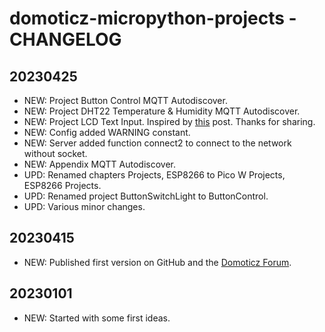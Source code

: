 # domoticz-micropython-projects - CHANGELOG

## 20230425
* NEW: Project Button Control MQTT Autodiscover.
* NEW: Project DHT22 Temperature & Humidity MQTT Autodiscover.
* NEW: Project LCD Text Input. Inspired by [this](https://www.domoticz.com/forum/viewtopic.php?p=293175#p293175) post. Thanks for sharing.
* NEW: Config added WARNING constant.
* NEW: Server added function connect2 to connect to the network without socket.
* NEW: Appendix MQTT Autodiscover.
* UPD: Renamed chapters Projects, ESP8266 to Pico W Projects, ESP8266 Projects.
* UPD: Renamed project ButtonSwitchLight to ButtonControl.
* UPD: Various minor changes.

## 20230415
* NEW: Published first version on GitHub and the [Domoticz Forum](https://www.domoticz.com/forum/viewtopic.php?f=38&t=40244).

## 20230101
* NEW: Started with some first ideas.
